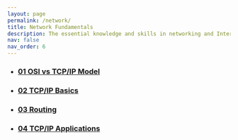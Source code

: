```yaml
---
layout: page
permalink: /network/
title: Network Fundamentals
description: The essential knowledge and skills in networking and Internet traffic
nav: false
nav_order: 6
---
```


<div class="post">
  <ul class="post-list">
    <li>
      <h3>
        <a class="post-title" href="/network/01-osi-tcpip">01 OSI vs TCP/IP Model</a>
      </h3>
    </li>    
    <li>
      <h3>
        <a class="post-title" href="/network/02-tcpip">02 TCP/IP Basics</a>
      </h3>
    </li>
    <li>
      <h3>
        <a class="post-title" href="/network/03-routing">03 Routing</a>
      </h3>
    </li>
    <li>
      <h3>
        <a class="post-title" href="/network/04-tcpip-app">04 TCP/IP Applications</a>
      </h3>
    </li>
  </ul>
</div>

